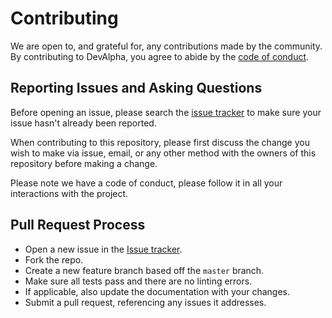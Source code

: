 # Contributing

We are open to, and grateful for, any contributions made by the community. By contributing to DevAlpha, you agree to abide by the [code of conduct](https://github.com/fhqvst/devalpha/blob/master/CODE_OF_CONDUCT.md).

## Reporting Issues and Asking Questions

Before opening an issue, please search the [issue tracker](https://github.com/fhqvst/devalpha/issues) to make sure your issue hasn't already been reported.

When contributing to this repository, please first discuss the change you wish to make via issue,
email, or any other method with the owners of this repository before making a change. 

Please note we have a code of conduct, please follow it in all your interactions with the project.

## Pull Request Process

* Open a new issue in the [Issue tracker](https://github.com/fhqvst/devalpha/issues).
* Fork the repo.
* Create a new feature branch based off the `master` branch.
* Make sure all tests pass and there are no linting errors.
* If applicable, also update the documentation with your changes.
* Submit a pull request, referencing any issues it addresses.
